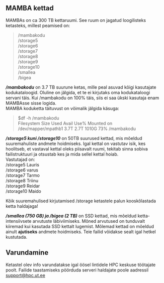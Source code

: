 ## MAMBA kettad
MAMBAs on ca 300 TB kettaruumi.
See ruum on jagatud loogilisteks ketasteks, millest peamised on:
> /mambakodu  
> /storage5  
> /storage6  
> /storage7  
> /storage8  
> /storage9  
> /storage10  
> /smallea  
> /bigea

***/mambakodu*** on 3.7 TB suurune ketas, mille peal asuvad kõigi kasutajate kodukataloogid.
Oluline on jälgida, et te ei kirjutaks oma kodukataloogi servani täis. Kui /mambakodu on 100% täis, siis ei saa ükski kasutaja enam MAMBAsse sisse logida.   
MAMBA koduketta täituvust on võimalik jälgida käsuga:
> $df -h /mambakodu  
> Filesystem          Size  Used Avail Use% Mounted on  
> /dev/mapper/mpathb1 3.7T  2.7T 1010G  73% /mambakodu

***/storage5 kuni /storage10*** on 50TB suurused kettad, mis mõeldud suuremahuliste andmete hoidmiseks. Igal kettal on vastutav isik, kes hoolitseb, et vastaval kettal oleks piisavalt ruumi, tekitab sinna sobiva failistruktuuri ja otsustab kes ja mida sellel kettal hoiab.  
Vastutajad on:  
/storage5 Lauris  
/storage6 varus  
/storage7 Tarmo  
/storage8 Triinu  
/storage9 Reidar  
/storage10 Maido  

Kõik suuremahulised kirjutamised /storage ketastele palun kooskõlastada ketta haldajaga!


***/smallea (750 GB) ja /bigea (2 TB)*** on SSD kettad, mis mõeldud ketta-intensiivsete arvutuste läbiviimiseks. Mõned arvutused on tunduvalt kiiremad kui kasutada SSD kettalt lugemist. Mõlemad kettad on mõeldud ainult **ajutiseks** andmete hoidmiseks. Teie failid võidakse sealt igal hetkel kustutada.

## Varundamine
Ketastel olev info varundatakse igal öösel lintidele HPC keskuse töötajate poolt. Failide taastamiseks pöörduda serveri haldajate poole aadressil support@hpc.ut.ee  
